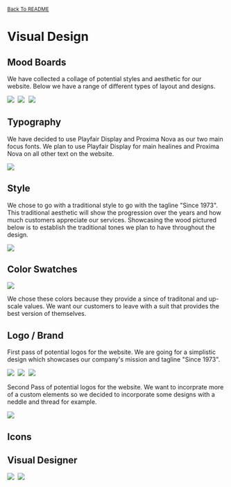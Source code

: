 <small>[Back To README](https://github.com/maubanel/bnb) </small>

# Visual Design 

## Mood Boards

We have collected a collage of potential styles and aesthetic for our website. Below we have a range of different types of layout and designs.

<kbd>
   <img src="Images/moodboard1.jpg">
 </kbd>
 <kbd>
   <img src="Images/moodboard2.jpg">
 </kbd>
 <kbd>
   <img src="Images/moodboard3.jpg">
 </kbd>



## Typography

We have decided to use Playfair Display and Proxima Nova as our two main focus fonts. We plan to use Playfair Display for main healines and Proxima Nova on all other text on the website.

<kbd>
   <img src="Images/Typography.png">
 </kbd>
 

## Style

We chose to go with a traditional style to go with the tagline "Since 1973". This traditional aesthetic will show the progression over the years and how much customers appreciate our services. Showcasing the wood pictured below is to establish the traditional tones we plan to have throughout the design.

<kbd>
   <img src="Images/Traditional.png">
 </kbd>

## Color Swatches
<kbd>
   <img src="Images/colorpallet.jpg">
 </kbd>
 
 We chose these colors because they provide a since of traditonal and up-scale values. We want our customers to leave with a suit that provides the best version of themselves.

## Logo / Brand

First pass of potential logos for the website. We are going for a simplistic design which showcases our company's mission and tagline "Since 1973". 

<kbd>
   <img src="Images/BrownSuitLogo.jpg">
 </kbd>
 <kbd>
   <img src="Images/BrownSuitLogo2.jpg">
 </kbd>
 <kbd>
   <img src="Images/BrownSuitLogo3.jpg">
 </kbd>
 
 
 Second Pass of potential logos for the website. We want to incorprate more of a custom elements so we decided to incorporate  some designs with a neddle and thread for example.
 
  <kbd>
   <img src="Images/Logo_BrownSuits_D02.png">
 </kbd>
 
 ## Icons
 
## Visual Designer
<kbd>
   <img src="Images/BrownSuitDesignTest.jpg">
 </kbd>
 
<kbd>
   <img src="Images/phonescreen.png">
 </kbd>


